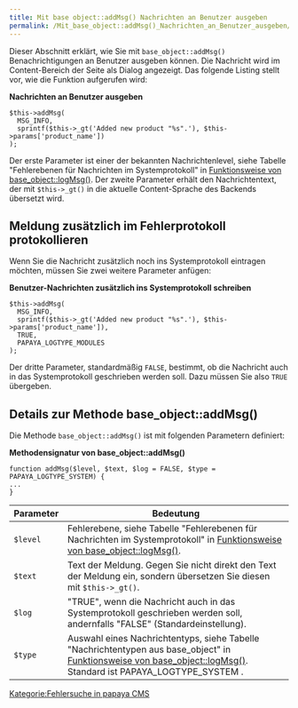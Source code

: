 ```yaml
---
title: Mit base object::addMsg() Nachrichten an Benutzer ausgeben
permalink: /Mit_base_object::addMsg()_Nachrichten_an_Benutzer_ausgeben/
---
```


Dieser Abschnitt erklärt, wie Sie mit `base_object::addMsg()` Benachrichtigungen an Benutzer ausgeben können. Die Nachricht wird im Content-Bereich der Seite als Dialog angezeigt. Das folgende Listing stellt vor, wie die Funktion aufgerufen wird:

**Nachrichten an Benutzer ausgeben**

~~~~ {.php}
$this->addMsg(
  MSG_INFO,
  sprintf($this->_gt('Added new product "%s".'), $this->params['product_name'])
);
~~~~

Der erste Parameter ist einer der bekannten Nachrichtenlevel, siehe Tabelle "Fehlerebenen für Nachrichten im Systemprotokoll" in [Funktionsweise von base_object::logMsg()](/Funktionsweise_von_base_object::logMsg() ). Der zweite Parameter erhält den Nachrichtentext, der mit `$this->_gt()` in die aktuelle Content-Sprache des Backends übersetzt wird.

Meldung zusätzlich im Fehlerprotokoll protokollieren
----------------------------------------------------

Wenn Sie die Nachricht zusätzlich noch ins Systemprotokoll eintragen möchten, müssen Sie zwei weitere Parameter anfügen:

**Benutzer-Nachrichten zusätzlich ins Systemprotokoll schreiben**

~~~~ {.php}
$this->addMsg(
  MSG_INFO,
  sprintf($this->_gt('Added new product "%s".'), $this->params['product_name']),
  TRUE,
  PAPAYA_LOGTYPE_MODULES
);
~~~~

Der dritte Parameter, standardmäßig `FALSE`, bestimmt, ob die Nachricht auch in das Systemprotokoll geschrieben werden soll. Dazu müssen Sie also `TRUE` übergeben.

Details zur Methode base_object::addMsg()
------------------------------------------

Die Methode `base_object::addMsg()` ist mit folgenden Parametern definiert:

**Methodensignatur von base_object::addMsg()**

~~~~ {.php}
function addMsg($level, $text, $log = FALSE, $type = PAPAYA_LOGTYPE_SYSTEM) {
...
}
~~~~

|Parameter|Bedeutung|
|---------|---------|
|`$level`|Fehlerebene, siehe Tabelle "Fehlerebenen für Nachrichten im Systemprotokoll" in [Funktionsweise von base_object::logMsg()](/Funktionsweise_von_base_object::logMsg() ).|
|`$text`|Text der Meldung. Gegen Sie nicht direkt den Text der Meldung ein, sondern übersetzen Sie diesen mit `$this->_gt()`.|
|`$log`|"TRUE", wenn die Nachricht auch in das Systemprotokoll geschrieben werden soll, andernfalls "FALSE" (Standardeinstellung).|
|`$type`|Auswahl eines Nachrichtentyps, siehe Tabelle "Nachrichtentypen aus base_object" in [Funktionsweise von base_object::logMsg()](/Funktionsweise_von_base_object::logMsg() ). Standard ist PAPAYA_LOGTYPE_SYSTEM .|

[Kategorie:Fehlersuche in papaya CMS](export_de/Kategorie:Fehlersuche_in_papaya_CMS )